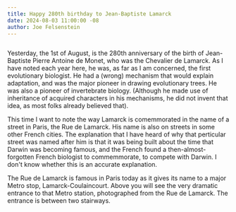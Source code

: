 ```yaml
---
title: Happy 280th birthday to Jean-Baptiste Lamarck
date: 2024-08-03 11:00:00 -08
author: Joe Felsenstein
---
```


<img src="" width="">

Yesterday, the 1st of August, is the 280th anniversary of the birth of Jean-Baptiste Pierre Antoine 
de Monet, who was the Chevalier de Lamarck.  As I have noted each year here, he was, 
as far as I am concerned, the first evolutionary biologist.  He had a (wrong) mechanism 
that would explain adaptation, and was the major pioneer in drawing evolutionary 
trees.  He was also a pioneer of invertebrate biology.  (Although he made use of 
inheritance of acquired characters in his mechanisms, he did not invent that idea, 
as most folks already believed that).

This time I want to note the way Lamarck is comemmorated in the name of a street 
in Paris, the Rue de Lamarck.  His name is also on streets in some other French cities. 
The explanation that I have heard of why that perticular street was named after him 
is that it was being built about the time that Darwin was becoming famous, and the 
French found a then-almost-forgotten French biologist to commemmorate, to compete with 
Darwin.  I don't know whether this is an accurate explanation.

The Rue de Lamarck is famous in Paris today as it gives its name to a major Metro 
stop, Lamarck-Coulaincourt.  Above you will see the very dramatic entrance to 
that Metro station, photographed from the Rue de Lamarck.  The entrance is between 
two stairways.







